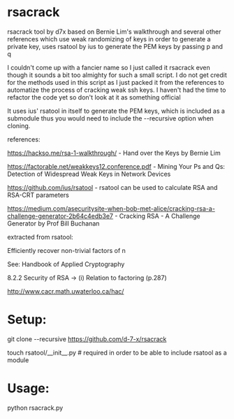 # rsacrack
rsacrack tool by d7x
based on Bernie Lim's walkthrough and several other references which use weak randomizing of keys in order to generate a private key, uses rsatool by ius to generate the PEM keys by passing p and q

I couldn't come up with a fancier name so I  just called it rsacrack even though it sounds a bit too almighty for such a small script. I do not get credit for the methods used in this script as I just packed it from the references to automatize the process of cracking weak ssh keys. I haven't had the time to refactor the code yet so don't look at it as something official 

It uses ius' rsatool in itself to generate the PEM keys, which is included as a submodule thus you would need to include the --recursive option when cloning. 

references:

https://hackso.me/rsa-1-walkthrough/ - Hand over the Keys by Bernie Lim

https://factorable.net/weakkeys12.conference.pdf - Mining Your Ps and Qs: Detection of Widespread Weak Keys in Network Devices

https://github.com/ius/rsatool - rsatool can be used to calculate RSA and RSA-CRT parameters

https://medium.com/asecuritysite-when-bob-met-alice/cracking-rsa-a-challenge-generator-2b64c4edb3e7 - Cracking RSA - A Challenge Generator by Prof Bill Buchanan 

extracted from rsatool:


Efficiently recover non-trivial factors of n

See: Handbook of Applied Cryptography

8.2.2 Security of RSA -> (i) Relation to factoring (p.287)

http://www.cacr.math.uwaterloo.ca/hac/


# Setup: 
git clone --recursive https://github.com/d-7-x/rsacrack

touch rsatool/\_\_init\_\_.py # required in order to be able to include rsatool as a module 


# Usage:

python rsacrack.py
